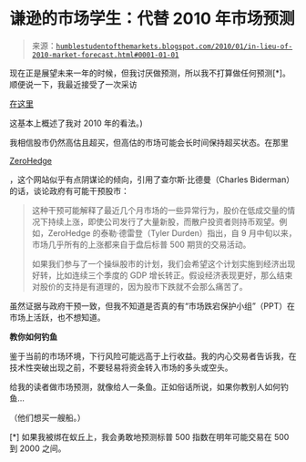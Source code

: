 <!--yml

分类：未分类

日期：2024-05-18 00:40:28

-->

# 谦逊的市场学生：代替 2010 年市场预测

> 来源：[`humblestudentofthemarkets.blogspot.com/2010/01/in-lieu-of-2010-market-forecast.html#0001-01-01`](https://humblestudentofthemarkets.blogspot.com/2010/01/in-lieu-of-2010-market-forecast.html#0001-01-01)

现在正是展望未来一年的时候，但我讨厌做预测，所以我不打算做任何预测[*]。顺便说一下，我最近接受了一次采访

[在这里](http://www.investingthesis.com/investing-with-cam-hui-blogger-and-advisor-to-qwest-investment-management/)

这基本上概述了我对 2010 年的看法。)

我相信股市仍然高估且超买，但高估的市场可能会长时间保持超买状态。在那里

[ZeroHedge](http://www.zerohedge.com/article/trimtabs-asks-who-responsible-non-stop-market-rally-march-gives-some-suggestions)

，这个网站似乎有点阴谋论的倾向，引用了查尔斯·比德曼（Charles Biderman）的话，谈论政府有可能干预股市：

> 这种干预可能解释了最近几个月市场的一些异常行为，股价在低成交量的情况下持续上涨，即使公司发行了大量新股，而散户投资者则持币观望。例如，ZeroHedge 的泰勒·德雷登（Tyler Durden）指出，自 9 月中旬以来，市场几乎所有的上涨都来自于盘后标普 500 期货的交易活动。
> 
> 如果我们参与了一个操纵股市的计划，我们会希望这个计划实施到经济出现好转，比如连续三个季度的 GDP 增长转正。假设经济表现更好，那么结束对股价的支持是有道理的，因为股市下跌就不会那么痛苦了。

虽然证据与政府干预一致，但我不知道是否真的有“市场跌宕保护小组”（PPT）在市场上活跃，也不想知道。

**教你如何钓鱼**

鉴于当前的市场环境，下行风险可能远高于上行收益。我的内心交易者告诉我，在技术性突破出现之前，不要轻易将资金转入市场的多头或空头。

给我的读者做市场预测，就像给人一条鱼。正如俗话所说，如果你教别人如何钓鱼…

（他们想买一艘船。）

[*] 如果我被绑在蚁丘上，我会勇敢地预测标普 500 指数在明年可能交易在 500 到 2000 之间。
